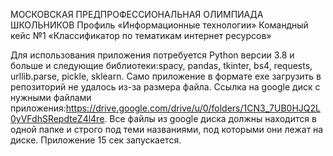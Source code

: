МОСКОВСКАЯ ПРЕДПРОФЕССИОНАЛЬНАЯ
ОЛИМПИАДА ШКОЛЬНИКОВ
Профиль «Информационные технологии»
Командный кейс №1 «Классификатор по тематикам интернет ресурсов»

Для использования приложения потребуется Python версии 3.8 и больше и следующие библиотеки:spacy, pandas, tkinter, bs4, requests, urllib.parse, pickle, sklearn.
Само приложение в формате exe загрузить в репозиторий не удалось из-за размера файла. Ссылка на google диск с нужными файлами приложения:https://drive.google.com/drive/u/0/folders/1CN3_7UB0HJQ2L0yVFdhSRepdteZ4l4re. Все файлы из google диска должны находится в одной папке и строго под теми названиями, под которыми они лежат на диске. Приложение 15 сек запускается.
